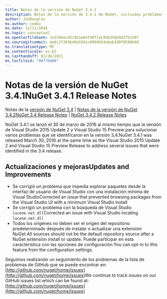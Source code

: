 ```yaml
---
title: Notas de la versión de NuGet 3.4.1
description: Notas de la versión de 3.4.1 de NuGet, incluidos problemas conocidos, correcciones de errores, características agregadas y DCR.
author: JonDouglas
ms.author: jodou
ms.date: 11/11/2016
ms.topic: conceptual
ms.openlocfilehash: 1e234becd2c92ae64fa0f1ac95b358e9a2fb3207
ms.sourcegitcommit: ee6c3f203648a5561c809db54ebeb1d0f0598b68
ms.translationtype: MT
ms.contentlocale: es-ES
ms.lasthandoff: 01/26/2021
ms.locfileid: "98776488"
---
```

# <a name="nuget-341-release-notes"></a><span data-ttu-id="d63c1-103">Notas de la versión de NuGet 3.4.1</span><span class="sxs-lookup"><span data-stu-id="d63c1-103">NuGet 3.4.1 Release Notes</span></span>

<span data-ttu-id="d63c1-104">Notas de la [versión de NuGet 3,4](../release-notes/nuget-3.4.md)  |  [Notas de la versión de NuGet 3.4.2](../release-notes/nuget-3.4.2.md)</span><span class="sxs-lookup"><span data-stu-id="d63c1-104">[NuGet 3.4 Release Notes](../release-notes/nuget-3.4.md) | [NuGet 3.4.2 Release Notes](../release-notes/nuget-3.4.2.md)</span></span>

<span data-ttu-id="d63c1-105">NuGet 3.4.1 se lanzó el 30 de marzo de 2016 al mismo tiempo que la versión de Visual Studio 2015 Update 2 y Visual Studio 15 Preview para solucionar varios problemas que se identificaron en la versión 3,4.</span><span class="sxs-lookup"><span data-stu-id="d63c1-105">NuGet 3.4.1 was released March 30, 2016 at the same time as the Visual Studio 2015 Update 2 and Visual Studio 15 Preview Release to address several issues that were identified in the 3.4 release.</span></span>

## <a name="updates-and-improvements"></a><span data-ttu-id="d63c1-106">Actualizaciones y mejoras</span><span class="sxs-lookup"><span data-stu-id="d63c1-106">Updates and Improvements</span></span>

* <span data-ttu-id="d63c1-107">Se corrigió un problema que impedía explorar paquetes desde la interfaz de usuario de Visual Studio con una instalación mínima de Visual Studio</span><span class="sxs-lookup"><span data-stu-id="d63c1-107">Corrected an issue that prevented browsing packages from the Visual Studio UI with a minimum Visual Studio install</span></span>
* <span data-ttu-id="d63c1-108">Se corrigió un problema con la búsqueda de Visual Studio `lucene.net.dll`</span><span class="sxs-lookup"><span data-stu-id="d63c1-108">Corrected an issue with Visual Studio locating `lucene.net.dll`</span></span>
* <span data-ttu-id="d63c1-109">Todos los orígenes no deben ser el origen del repositorio predeterminado después de instalar o actualizar una extensión NuGet.</span><span class="sxs-lookup"><span data-stu-id="d63c1-109">All sources should not be the default repository source after a NuGet extension install or update.</span></span>  <span data-ttu-id="d63c1-110">Puede participar en esta característica con las opciones de configuración.</span><span class="sxs-lookup"><span data-stu-id="d63c1-110">You can opt-in to this feature from the configuration settings.</span></span>

<span data-ttu-id="d63c1-111">Seguimos realizando un seguimiento de los problemas de la lista de problemas de GitHub que se puede encontrar en: [http://github.com/nuget/home/issues](http://github.com/nuget/home/issues)</span><span class="sxs-lookup"><span data-stu-id="d63c1-111">We continue to track issues on our GitHub issues list which can be found at: [http://github.com/nuget/home/issues](http://github.com/nuget/home/issues)</span></span>
